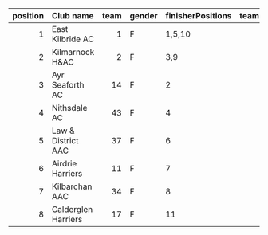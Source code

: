 |   position | Club name           |   team | gender   | finisherPositions   |   teamPoints |   penaltyPoints |   totalPoints |   totalFinishers | Website                               |
|-----------:|:--------------------|-------:|:---------|:--------------------|-------------:|----------------:|--------------:|-----------------:|:--------------------------------------|
|          1 | East Kilbride AC    |      1 | F        | 1,5,10              |           16 |               0 |            16 |                3 | http://www.ekac.org.uk/               |
|          2 | Kilmarnock H&AC     |      2 | F        | 3,9                 |           12 |              21 |            33 |                2 | http://www.kilmarnockharriers.com/    |
|          3 | Ayr Seaforth AC     |     14 | F        | 2                   |            2 |              42 |            44 |                1 | https://www.ayrseaforth.co.uk/        |
|          4 | Nithsdale AC        |     43 | F        | 4                   |            4 |              42 |            46 |                1 | nan                                   |
|          5 | Law & District AAC  |     37 | F        | 6                   |            6 |              42 |            48 |                1 | http://www.lawaac.co.uk/              |
|          6 | Airdrie Harriers    |     11 | F        | 7                   |            7 |              42 |            49 |                1 | http://airdrieharriers.org/           |
|          7 | Kilbarchan AAC      |     34 | F        | 8                   |            8 |              42 |            50 |                1 | https://kilbarchanaac.org.uk/         |
|          8 | Calderglen Harriers |     17 | F        | 11                  |           11 |              42 |            53 |                1 | http://www.calderglenharriers.org.uk/ |